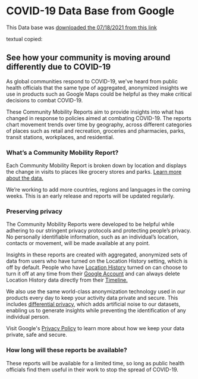 # COVID-19 Data Base from Google
This Data base was  [downloaded the 07/18/2021 from this link](https://www.google.com/covid19/mobility/)

textual copied:

## See how your community is moving around differently due to COVID-19

As global communities respond to COVID-19, we've heard from public health officials that the same type of aggregated, anonymized insights we use in products such as Google Maps could be helpful as they make critical decisions to combat COVID-19.

These Community Mobility Reports aim to provide insights into what has changed in response to policies aimed at combating COVID-19. The reports chart movement trends over time by geography, across different categories of places such as retail and recreation, groceries and pharmacies, parks, transit stations, workplaces, and residential.

### What’s a Community Mobility Report?
Each Community Mobility Report is broken down by location and displays the change in visits to places like grocery stores and parks. [Learn more about the data.](https://support.google.com/covid19-mobility?hl=en)

We’re working to add more countries, regions and languages in the coming weeks. This is an early release and reports will be updated regularly.

### Preserving privacy
The Community Mobility Reports were developed to be helpful while adhering to our stringent privacy protocols and protecting people’s privacy. No personally identifiable information, such as an individual’s location, contacts or movement, will be made available at any point.

Insights in these reports are created with aggregated, anonymized sets of data from users who have turned on the Location History setting, which is off by default. People who have [Location History](https://support.google.com/accounts/answer/3118687?hl=en) turned on can choose to turn it off at any time from their [Google Account](https://myaccount.google.com/activitycontrols?hl=en) and can always delete Location History data directly from their [Timeline.](https://www.google.com/maps/timeline?hl=en)

We also use the same world-class anonymization technology used in our products every day to keep your activity data private and secure. This includes [differential privacy](https://www.youtube.com/watch?v=FfAdemDkLsc&feature=youtu.be&hl=en), which adds artificial noise to our datasets, enabling us to generate insights while preventing the identification of any individual person.

Visit Google's [Privacy Policy](https://policies.google.com/privacy?hl=en) to learn more about how we keep your data private, safe and secure.

### How long will these reports be available?
These reports will be available for a limited time, so long as public health officials find them useful in their work to stop the spread of COVID-19.
